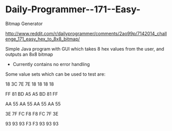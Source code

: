 Daily-Programmer--171--Easy-
============================

Bitmap Generator

http://www.reddit.com/r/dailyprogrammer/comments/2ao99p/7142014_challenge_171_easy_hex_to_8x8_bitmap/

Simple Java program with GUI which takes 8 hex values from the user, and outputs an 8x8 bitmap

- Currently contains no error handling


Some value sets which can be used to test are:

18 3C 7E 7E 18 18 18 18

FF 81 BD A5 A5 BD 81 FF

AA 55 AA 55 AA 55 AA 55

3E 7F FC F8 F8 FC 7F 3E

93 93 93 F3 F3 93 93 93

